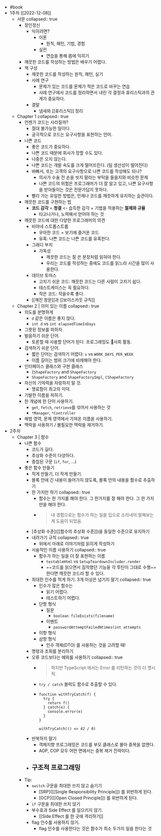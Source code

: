- #book
- 1주차  [[2022-12-08]]
	- 서문
	  collapsed:: true
		- 장인정신
			- 익히려면?
				- 이론
					- 원칙, 패턴, 기법, 경험
				- 실전
					- 연습을 통해 몸에 익히기
		- 깨끗한 코드를 작성하는 방법은 배우기 어렵다.
		- 책 구성
			- 깨끗한 코드를 작성하는 원칙, 패턴, 실기
			- 사례 연구
				- 문제가 있는 코드를 문제가 적은 코드로 바꾸는 연습
				- 사례 연구에서 코드를 정리하면서 내린 각 결정과 휴리스틱과의 관계가 중요하다.
			- 결말
				- 냄새와 [[휴리스틱]] 정리
	- Chapter 1
	  collapsed:: true
		- 언젠가 코드는 사라질까?
			- 절대 불가능한 일이다.
			- 궁극적으로 코드는 요구사항을 표현하는 언어.
		- 나쁜 코드
			- 좋은 코드가 중요하다.
			- 나쁜 코드 때문에 회사가 망할 수도 있다.
			- 나중은 오지 않는다.
			- 나쁜 코드는 개발 속도를 크게 떨어뜨린다. (팀 생산성이 떨어진다)
			- 바빠서, 또는 고객의 요구사항으로 나쁜 코드를 작성해도 되나?
				- 의사가 수술 전 손을 씻지 말라는 부탁을 들을지와 비슷한 문제
				- 나쁜 코드의 위험은 프로그래머가 더 잘 알고 있고, 나쁜 요구사항을 받아들이는 것은 전문가답지 못하다.
			- 빨리 가는 유일한 방법은, 언제나 코드를 깨끗하게 유지하는 습관이다.
		- 깨끗한 코드를 구현하는 법
			- **코드 감각** = **청결** <- 습득한 감각 + 기법을 적용하는 **절제와 규율**
				- 타고나거나, 노력해서 얻어야 하는 것
		- 깨끗한 코드에 대한 다양한 프로그래머의 의견
			- 비야네 스트롭스트룹
				- 우아한 코드 = 보기에 즐거운 코드
				- 유혹: 나쁜 코드는 나쁜 코드를 유혹한다.
			- 그래디 부치
				- 가독성
					- 깨끗한 코드는 잘 쓴 문장처럼 읽혀야 한다.
					- 우리는 코드를 작성하는 중에도 코드를 읽느라 시간을 많이 사용한다.
			- 데이브 토마스
				- 고치기 쉬운 코드: 깨끗한 코드는 다른 사람이 고치기 쉽다.
				- 테스트케이스는 꼭 필요하다.
				- 작은 코드: 작을수록 좋다.
			- [[깨진 창문]]과 [[보이스카웃 규칙]]
	- Chapter 2 | 의미 있는 이름
	  collapsed:: true
		- 의도를 분명하게
			- `d` 같은 이름은 좋지 않다.
			- `int d` vs `int elapsedTimeInDays`
		- 그릇된 정보를 피하자.
		- 발음하기 쉬운 단어.
			- 토론할 때 사용할 단어가 된다. 프로그래밍도 사회 활동.
		- 검색하기 쉬운 단어.
			- 짧은 단어는 검색하기 어렵다: `v` vs `WORK_DAYS_PER_WEEK`
			- 이름 길이는 범위 크기에 비례해야 한다.
		- 인터페이스 클래스와 구현 클래스
			- `IShapeFactory` and `ShapeFactory`
			- `ShapeFactory` and `ShapeFactoryImpl`, `CShapeFactory`
		- 자신의 기억력을 자랑하지 말 것.
			- 명료함이 최고의 미덕.
		- 기발한 이름을 피하기.
		- 한 개념에 한 단어 사용하기.
			- `get`, `fetch`, `retrieve`를 섞어서 사용하는 것
			- `*Manager`, `*Controller`
		- 해법 영역, 문제 영역에서 가져온 이름을 사용하기.
		- 맥락을 사용하기 / 불필요한 맥락을 제거하기.
- 2주차
	- Chapter 3 | 함수
		- 나쁜 함수
			- 코드가 길다.
			- 추상화 수준이 다양하다.
			- 중첩된 구문 (`if`, `for`, ...)
		- 좋은 함수 만들기
			- 작게 만들기, 더 작게 만들기.
			- 블록 안에 긴 내용이 들어가지 않도록, 블록 안의 내용을 함수로 추출하기
			- 한 가지만 하기
			  collapsed:: true
				- 함수는 한 가지를 해야 한다. 그 한가지를 잘 해야 한다. 그 한 가지만을 해야 한다.
				- > 내 경험으로는 함수가 하는 일을 입으로 소리내어 말해보는게 도움이 되었음.
			- [추상화 수준]([[함수의 추상화 수준]])을 동일한 수준으로 유지하기
			- 내려가기 규칙
			  collapsed:: true
				- 위에서 아래로 이야기처럼 읽히게 작성하기
			- 서술적인 이름 사용하기
			  collapsed:: true
				- 함수가 하는 일을 더 잘 표현하는 이름
					- `testableHtml` vs `SetupTeardownIncluder.render`
					- ==코드를 읽으면서 짐작했던 기능을 각 루틴이 그대로 수행==한다면 깨끗한 코드라 할 수 있다.
			- 최대한 인수를 적게 하기. 3개 이상은 넘기지 말기
			  collapsed:: true
				- 인수가 많은 함수는
					- 읽기 어렵다.
					- 테스트하기 어렵다.
				- 단항 형식
					- 질문
						- `boolean fileExists(filename)`
					- 이벤트
						- `passwordAttemptFailedNtimes(int attempts`
				- 이항 형식
				- 삼항 형식
					- 인수 객체(DTO) 를 사용하는 것을 고려할 때!
			- 명령과 조회를 분리하기
			- 오류 코드보다는 예외를 사용하기
			  collapsed:: true
				- > 하지만 TypeScript 에서는 Error 를 리턴하는 것이 더 명시적.
				- `try / catch` 블럭도 함수로 추출할 수 있다.
				- ```
				  function withTryCatch(f) {
				    try {
				      return f()
				    } catch(e) {
				      console.error(e)
				    }
				  }
				  
				  withTryCatch(() => 42 / 0)
				  ```
			- 반복하지 말기
				- 객체지향 프로그래밍은 코드를 부모 클래스로 몰아 중복을 없앤다.
				- AOP, COP 모두 어떤 면에서는 중복 제거 전략이다.
			- 구조적 프로그래밍
				-
		- Tip:
			- `switch` 구문을 최대한 쓰지 않고 숨기기
				- [SRP]([[Single Responsibility Principle]]) 를 위반하게 된다.
				- [OCP]([[Open Closed Principle]]) 를 위반하게 된다.
			- `if` 구문을 최대한 쓰지 않기
			- 부수효과 Side Effect 를 일으키지 않기.
				- [[Side Effect 를 한 곳에 격리하기]]
			- flag 인수를 사용하지 않기.
				- flag 인수를 사용한다는 것은 함수가 최소 두가지 일을 한다는 것